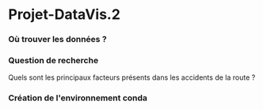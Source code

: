 # Projet-DataVis.2

### Où trouver les données ?

### Question de recherche

Quels sont les principaux facteurs présents dans les accidents de la route ?

### Création de l'environnement conda
